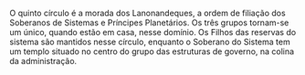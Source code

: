 ﻿O quinto círculo é a morada dos Lanonandeques, a ordem de filiação dos Soberanos de Sistemas e Príncipes Planetários. Os três grupos tornam-se um único, quando estão em casa, nesse domínio. Os Filhos das reservas do sistema são mantidos nesse círculo, enquanto o Soberano do Sistema tem um templo situado no centro do grupo das estruturas de governo, na colina da administração.